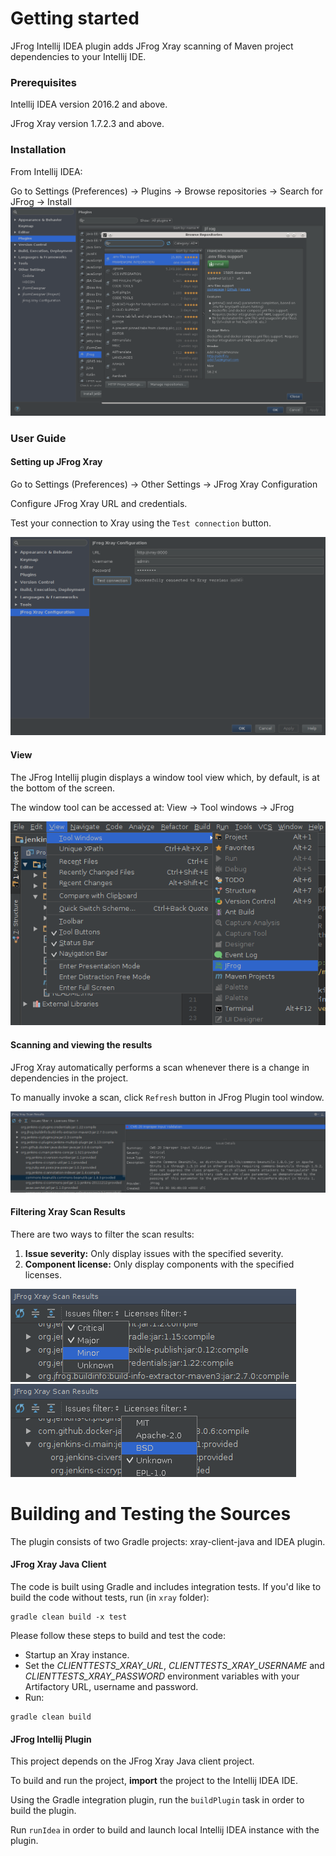 # Getting started
JFrog Intellij IDEA plugin adds JFrog Xray scanning of Maven project dependencies to your Intellij IDE.

### Prerequisites
Intellij IDEA version 2016.2 and above.

JFrog Xray version 1.7.2.3 and above.

### Installation
From Intellij IDEA:

Go to Settings (Preferences) -> Plugins -> Browse repositories -> Search for JFrog -> Install
![Alt text](docs/install.png?raw=true "Installing JFrog plugin")

### User Guide

#### Setting up JFrog Xray
Go to Settings (Preferences) -> Other Settings -> JFrog Xray Configuration

Configure JFrog Xray URL and credentials.

Test your connection to Xray using the ```Test connection``` button.

![Alt text](docs/credentials.png?raw=true "Setting up credentials")

#### View
The JFrog Intellij plugin displays a window tool view which, by default, is at the bottom of the screen.

The window tool can be accessed at: View -> Tool windows -> JFrog 

![Alt text](docs/enable_tool_window.png?raw=true "Enable tool window")

#### Scanning and viewing the results
JFrog Xray automatically performs a scan whenever there is a change in dependencies in the project.

To manually invoke a scan, click ```Refresh``` button in JFrog Plugin tool window.

![Alt text](docs/tool_window.png?raw=true "Scan results window")

#### Filtering Xray Scan Results
There are two ways to filter the scan results:
1. **Issue severity:** Only display issues with the specified severity.
2. **Component license:** Only display components with the specified licenses.


![Alt text](docs/filter_issues.png?raw=true "Issues filter")
![Alt text](docs/filter_licenses.png?raw=true "Licenses filter")
# Building and Testing the Sources
The plugin consists of two Gradle projects:
xray-client-java and IDEA plugin.

#### JFrog Xray Java Client
The code is built using Gradle and includes integration tests.
If you'd like to build the code without tests, run (in ```xray``` folder):
```
gradle clean build -x test
```

Please follow these steps to build and test the code:
* Startup an Xray instance.
* Set the *CLIENTTESTS_XRAY_URL*, *CLIENTTESTS_XRAY_USERNAME* and *CLIENTTESTS_XRAY_PASSWORD* environment variables with your Artifactory URL, username and password.
* Run:
```
gradle clean build
```
#### JFrog Intellij Plugin
This project depends on the JFrog Xray Java client project.

To build and run the project, **import** the project to the Intellij IDEA IDE.

Using the Gradle integration plugin, run the ```buildPlugin``` task in order to build the plugin.

Run ```runIdea``` in order to build and launch local Intellij IDEA instance with the plugin.
